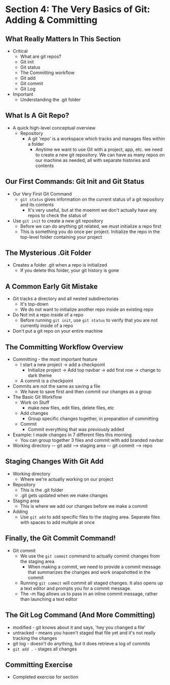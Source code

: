 # Section 4: The Very Basics of Git: Adding & Committing

## What Really Matters In This Section
- Critical 
  - What are git repos? 
  - Git init 
  - Git status 
  - The Committing workflow 
  - Git add 
  - Git commit 
  - Git Log 
- Important 
  - Understanding the .git folder 

## What Is A Git Repo?
- A quick high-level conceptual overview 
  - Repository 
    - A git 'repo' is a workspace which tracks and manages files within a folder 
      - Anytime we want to use Git with a project, app, etc. we need to create a new git repository. We can have as many repos on our machine as needed, all with separate histories and contents 

## Our First Commands: Git Init and Git Status
- Our Very First Git Command 
  - `git status` gives information on the current status of a git repository and its contents 
    - It's very useful, but at the moemnt we don't actually have any repos to check the status of 
- Use `git init` to create a new git repository
  - Before we can do anything git related, we must initialize a repo first 
  - This is something you do once per project. Initialize the repo in the top-level folder containing your project 

## The Mysterious .Git Folder
- Creates a folder .git when a repo is initialized 
  - If you delete this folder, your git history is gone 

## A Common Early Git Mistake
- Git tracks a directory and all nested subdirectories 
  - It's top-down 
  - We do not want to initialize another repo inside an existing repo 
- Do Not init a repo inside of a repo 
  - Before running `git init`, use `git status` to verify that you are not currently inside of a repo 
- Don't put a git repo on your entire machine 

## The Committing Workflow Overview
- Committing - the most important feature 
  - I start a new project -> add a checkpoint
    - Initialize project -> Add top navbar -> add first row -> change to dark theme 
  - A commit is a checkpoint 
- Commits are not the same as saving a file 
  - We have to save first and then commit our changes as a group 
- The Basic Git Workflow 
  - Work on Stuff 
    - make new files, edit files, delete files, etc
  - Add changes 
    - Group specific changes together, in preparation of committing 
  - Commit 
    - Commit everything that was previously added
- Example: I made changes in 7 different files this morning 
  - You can group together 3 files and commit with add branded navbar 
- Working directory -- git add --> staging area -- git commit --> repo 

## Staging Changes With Git Add
- Working directory 
  - Where we're actually working on our project 
- Repository 
  - This is the .git folder 
  - .git gets updated when we make changes 
- Staging area
  - This is where we add our changes before we make a commit 
- Adding 
  - Use `git add` to add specific files to the staging area. Separate files with spaces to add multiple at once 

## Finally, the Git Commit Command!
- Git commit 
  - We use the `git commit` command to actually commit changes from the staging area 
    - When making a commit, we need to provide a commit message that summarizes the changes and work snapshotted in the commit 
  - Running `git commit` will commit all staged changes. It also opens up a text editor and prompts you for a commit message. 
  - The -m flag allows us to pass in an inline commit message, rather than launching a text editor

## The Git Log Command (And More Committing)
- modified - git knows about it and says, 'hey you changed a file'
- untracked - means you haven't staged that file yet and it's not really tracking the changes
- git log - doesn't do anything, but it does retrieve a log of commits 
- `git add .` - stages all changes 

## Committing Exercise
- Completed exercise for section 
